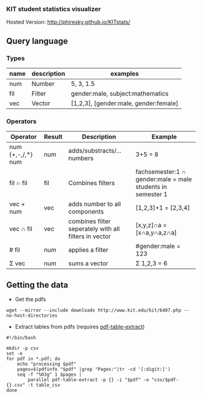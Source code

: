 ### KIT student statistics visualizer

Hosted Version:
http://phiresky.github.io/KITstats/

## Query language

### Types

name|description|examples
---|---|---
num|Number|5, 3, 1.5
fil|Filter|gender:male, subject:mathematics
vec|Vector| [1,2,3], [gender:male, gender:female]

### Operators

Operator|Result|Description|Example
---|---|---|---
num {+,-,/,*} num|num|adds/substracts/... numbers| 3+5 = 8
fil ∩ fil|fil|Combines filters|fachsemester:1 ∩ gender:male = male students in semester 1
vec + num|vec|adds number to all components|[1,2,3]+1 = [2,3,4]
vec ∩ fil|vec|combines filter seperately with all filters in vector|[x,y,z]∩a = [x∩a,y∩a,z∩a]
# fil|num|applies a filter| #gender:male = 123
Σ vec|num|sums a vector| Σ 1,2,3 = 6


## Getting the data
* Get the pdfs
```
wget --mirror --include downloads http://www.kit.edu/kit/6407.php --no-host-directories
```
* Extract tables from pdfs (requires [pdf-table-extract](https://github.com/ashima/pdf-table-extract))
```
#!/bin/bash

mkdir -p csv
set -e
for pdf in *.pdf; do
	echo "processing $pdf"
	pages=$(pdfinfo "$pdf" |grep "Pages:"|tr -cd '[:digit:]')
	seq -f "%03g" 1 $pages |
		parallel pdf-table-extract -p {} -i "$pdf" -o "csv/$pdf-{}.csv" -t table_csv
done
```
